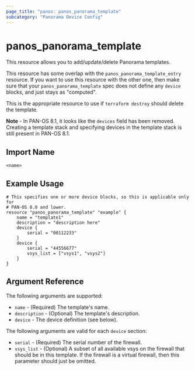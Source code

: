```yaml
---
page_title: "panos: panos_panorama_template"
subcategory: "Panorama Device Config"
---
```


# panos_panorama_template

This resource allows you to add/update/delete Panorama templates.

This resource has some overlap with the `panos_panorama_template_entry`
resource.  If you want to use this resource with the other one, then make
sure that your `panos_panorama_template` spec does not define any
`device` blocks, and just stays as "computed".

This is the appropriate resource to use if `terraform destroy` should delete
the template.

**Note** - In PAN-OS 8.1, it looks like the `devices` field has
been removed.  Creating a template stack and specifying devices in the template
stack is still present in PAN-OS 8.1.


## Import Name

```
<name>
```


## Example Usage

```hcl
# This specifies one or more device blocks, so this is applicable only for
# PAN-OS 8.0 and lower.
resource "panos_panorama_template" "example" {
    name = "template1"
    description = "description here"
    device {
        serial = "00112233"
    }
    device {
        serial = "44556677"
        vsys_list = ["vsys1", "vsys2"]
    }
}
```

## Argument Reference

The following arguments are supported:

* `name` - (Required) The template's name.
* `description` - (Optional) The template's description.
* `device` - The device definition (see below).

The following arguments are valid for each `device` section:

* `serial` - (Required) The serial number of the firewall.
* `vsys_list` - (Optional) A subset of all available vsys on the firewall
  that should be in this template.  If the firewall is a virtual firewall,
  then this parameter should just be omitted.
